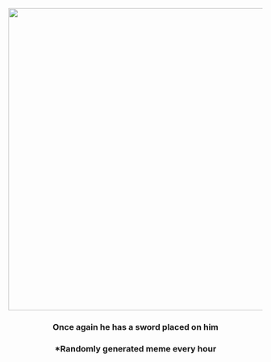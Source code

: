 <p align="center">
        <img src="https://i.redd.it/4su1r0p7qrb91.gif" width="600" height="600">
        </p>
        <h3 align="center">Once again he has a sword placed on him</h3>
        <h3 align="center">*Randomly generated meme every hour</h3>
    